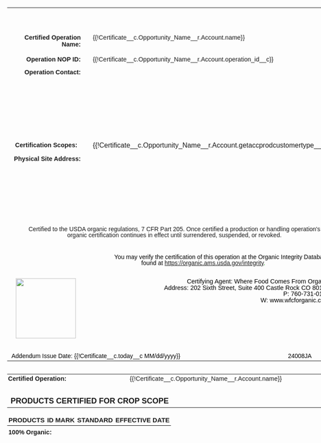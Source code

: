 <style type="text/css">#myCustomTable {
    border: none;
    sd: repeatheader;
    border-collapse: collapse;
    page-break-inside: avoid;
    page-break-before: auto;
  }

  .td1 {
    font-size: 15px;
    padding: 5px;
    border-bottom: 2px solid #ddd;

  }

  .td2 {
    font-size: 15px;
    padding: 5px;
    border-bottom: 2px solid #ddd;
    text-align: center;
  }

  #myCustomTable tr {
    page-break-inside: avoid;
  }

  #myCustomTable td {
    padding: 3px;
  }
</style>
<div style="text-align:center;"> </div>

<table align="center" border="0" cellpadding="0" cellspacing="0" style="width: 760px; font-family: arial, helvetica, sans-serif; margin-bottom: 30px;">
	<colgroup>
		<col width="92" />
		<col width="92" />
		<col width="92" />
		<col width="92" />
		<col width="92" />
		<col width="92" />
		<col width="92" />
		<col width="92" />
	</colgroup>
	<tbody align="center">
		<tr>
			<td colspan="8" height=" 10" style="text-align: center; padding-top: 20px; width: 754px;" valign="bottom"><span style="font-size: 34px;"></span> <span style="font-size: 34px;"></span></td>
		</tr>
		<tr>
			<td colspan="8" height="35" style="width: 754px;" valign="bottom"> </td>
		</tr>
		<tr>
			<td colspan="2" height="20" style="text-align: right; width: 319px;"><span style="font-size:14.5px;"><strong>Certified Operation Name:</strong></span></td>
			<td colspan="6" height="20" style="padding-left: 20px; width: 490px;" valign="top" width="20"><span style="font-size:14.5px;float:left;">{{!Certificate__c.Opportunity_Name__r.Account.name}}</span></td>
		</tr>
		<tr>
			<td colspan="2" height="20" style="text-align: right; padding-top: 15px; width: 319px;"><span style="font-size:14.5px;"><strong>Operation NOP ID:</strong></span></td>
			<td colspan="6" height="20" style="padding-left: 20px; padding-top: 15px; width: 490px;" valign="top"><span style="font-size:14.5px;float:left;">{{!Certificate__c.Opportunity_Name__r.Account.operation_id__c}}</span></td>
		</tr>
		<!--<tr>
<td colspan="8" height="30" valign="top"> </td>
</tr>-->
		<tr>
			<td colspan="2" height="20" style="padding-top: 10px; text-align: right; width: 319px;" valign="top"><span style="font-size:14.5px;"><strong>Operation Contact:</strong></span></td>
			<td colspan="6" height="170" style="padding-left: 20px; padding-top: 20px; width: 490px;" valign="top"><!--{{!
<lineitemsSOQL><class>none</class>
<listname>Operation Contact</listname>
<soql>SELECT Id, Name, Email   FROM Contact    WHERE AccountId  ='{!Certificate__c.accountid__c}' AND isSelected__c = true</soql>
<column prefix="<span style='font-size:14.5px;'> " postfix=": ">Name</column>
<column postfix=", ">Email</column>

</lineitemsSOQL>
}}--><!--{{!
<lineitemsSOQL><class>none</class>
<listname>Operation Contact</listname>
<soql>SELECT Id, Name, Email   FROM Contact    WHERE AccountId  ='{!Certificate__c.accountid__c}' AND isSelected__c = true</soql>
<column prefix="<span style='font-size:14.5px;'>" postfix="</span>" >Blank__c</column>
</lineitemsSOQL>
}}-->
			<div><span style="font-size:14.5px;"><br />
			<strong>&nbsp; </strong></span></div>
			</td>
		</tr>
		<tr>
			<td colspan="2" height="20" style="padding-top: 10px; text-align: right; width: 319px;" valign="top"><span style="font-size:14.5px;"><strong>Certification Scopes: &nbsp; </strong></span></td>
			<td colspan="6" height="auto" style="padding-left: 20px; padding-top: 10px; width: 490px;" valign="top">{{!Certificate__c.Opportunity_Name__r.Account.getaccprodcustomertype__c}}</td>
		</tr>
		<tr>
			<td colspan="2" height="20" style="padding-top: 10px; text-align: right; width: 319px;" valign="top"><span style="font-size:14.5px;"><strong>Physical Site Address:</strong></span></td>
			<td colspan="6" height="170" style="padding-left: 20px; padding-top: 20px; width: 490px;" valign="top"><!--{{!
<lineitemsSOQL><class>none</class>
<listname>Site Addresses</listname>
<soql>Select Address__c,City__c,State__c ,Zip__c,Country__c From Site_Address__c Where Account__c ='{!Certificate__c.accountid__c}' AND is_Selected__c = true AND isSame__c = False</soql>
<column prefix="<span style='font-size:14.5px;'> " postfix=": ">Name</column>
<column postfix=", ">Address__c</column>
<column postfix=", ">City__c</column>
<column postfix=", ">State__c</column>
<column postfix=", ">Zip__c</column>
<column postfix="<br /></span>">Country__c</column>
</lineitemsSOQL>
}}--><!--{{!
<lineitemsSOQL><class>none</class>
<listname>Site Addresses</listname>
<soql>Select Address__c,City__c,State__c ,Zip__c,Country__c,Blank__c From Site_Address__c Where Account__c ='{!Certificate__c.accountid__c}' AND is_Selected__c = true AND isSame__c = true</soql>
<column prefix="<span style='font-size:14.5px;'>" postfix="</span>" >Blank__c</column>
</lineitemsSOQL>
}}-->
			<div><span style="font-size:14.5px;"><br />
			<strong>&nbsp; </strong></span></div>
			</td>
		</tr>
		<tr>
			<td colspan="8" height="40" style="padding-left: 45px; padding-right: 25px; line-height: 90%; width: 684px;" valign="middle"><span style="font-size: 14px; font-family:arial,helvetica,sans-serif;">Certified to the USDA organic regulations, 7 CFR Part 205. Once certified a production or handling operation's organic certification continues in effect until surrendered, suspended, or revoked.</span></td>
		</tr>
		<tr>
			<td colspan="8" height="20" style="padding-left: 20px; padding-top: 30px; line-height: 1; text-align: right; width: 734px;" valign="top"><span style="font-size: 14px;color: rgb(0,0,0); font-family:arial,helvetica,sans-serif;">You may verify the certification of this operation at the Organic Integrity Database<br />
			<span style="font-size: 14px;color: rgb(0,0,0); padding-right:75px; font-family:arial,helvetica,sans-serif;">found at&nbsp;<span style="color:#009900;"><span style="font-size: 14px; font-family: arial, helvetica, sans-serif;"><span style="font-size: 14px; padding-right: 75px; font-family: arial, helvetica, sans-serif;"><a href="https://organic.ams.usda.gov/integrity" target="_blank">https://organic.ams.usda.gov/integrity</a>.</span></span></span></span></span></td>
		</tr>
		<tr>
			<td colspan="8" style="padding-left: 20px; padding-top: 25px; line-height: 1; text-align: right; width: 734px;" valign="top"><span contenteditable="false" tabindex="-1"><img alt="" data-widget="image" src="https://wfcf--pcopy.sandbox.file.force.com/servlet/servlet.ImageServer?id=01563000001q8eO&amp;oid=00D63000000IXpv&amp;lastMod=1660653189000" style="float:left" width="140px" /></span><span style="font-size: 14.5px;color: rgb(105, 105, 105); font-family:arial,helvetica,sans-serif;"><span style="color:rgb(0,0,0);">Certifying Agent:&nbsp;Where Food Comes From Organic</span><br />
			<span style="color:rgb(0,0,0);">Address:&nbsp;202 Sixth Street, Suite 400 Castle Rock CO 80104</span><br />
			<span style="color:rgb(0,0,0);">P: 760-731-0155</span><br />
			<span style="color:rgb(0,0,0);">W: <span style="font-size: 14.5px;color: rgb(105, 105, 105); font-family:arial,helvetica,sans-serif;"><span style="color:rgb(0,0,0);">www.wfcforganic.com</span></span></span></span></td>
		</tr>
		<tr>
			<td colspan="8" height="20" style="padding-left: 10px; padding-top: 30px; line-height: 1; text-align: left; width: 744px;" valign="top"><span style="font-size: 14px;color: rgb(0,0,0); font-family:arial,helvetica,sans-serif;"> <span style="font-size: 14px;color: rgb(0,0,0);padding-right:150px;font-family:arial,helvetica,sans-serif;">Addendum Issue Date: <span style="color:rgb(0,0,0); ">{{!Certificate__c.today__c MM/dd/yyyy}} &nbsp; &nbsp; &nbsp; &nbsp; &nbsp; &nbsp; &nbsp; &nbsp; </span></span>&nbsp; &nbsp; &nbsp; &nbsp; &nbsp;</span><span style="font-size: 14px;color: rgb(0,0,0); font-family:arial,helvetica,sans-serif;"><span style="font-size: 14px;color: rgb(0,0,0);padding-right:10px;font-family:arial,helvetica,sans-serif;">24008JA</span></span></td>
		</tr>
	</tbody>
</table>

<div style="page-break-after: always"><span style="display: none;">&nbsp;</span></div>
<!--================================================================================================ page 2--><!--RENDER={{!Certificate__c.Selected_Customer_Type__c}} CONTAINS 'crops'-->

<table align="center" border="0" cellpadding="0" cellspacing="0" style="width:736px; font-family:arial,helvetica,sans-serif;">
	<colgroup>
		<col width="92" />
		<col width="92" />
		<col width="92" />
		<col width="92" />
		<col width="92" />
		<col width="92" />
		<col width="92" />
		<col width="92" />
	</colgroup>
	<tbody>
		<tr>
			<td colspan="3" height="10" style="padding-left:2px; padding-bottom:5px;"><span style="font-size:14.5px;"><strong>Certified Operation:</strong></span></td>
			<td colspan="5" height="10" style="padding-left:10px;padding-right:50px;" valign="top"><span style="font-size:14.5px;float:left;">{{!Certificate__c.Opportunity_Name__r.Account.name}}</span></td>
		</tr>
		<tr>
			<td colspan="8" height="10" valign="bottom"> </td>
		</tr>
		<tr>
			<td colspan="8" height=" 10" style="text-align: left;padding-top:5px;" valign="bottom"><span style="font-size: 18px;"><strong>PRODUCTS CERTIFIED FOR CROP SCOPE</strong></span></td>
		</tr>
	</tbody>
</table>
<!--RENDER1={{!Certificate__c.Selected_Product_Status__c}} CONTAINS 'crops 100% organic' -->

<table align="center" gill="" id="myCustomTable" sans="" style="width:736px;height:100%; font-family:arial,helvetica,sans-serif; ">
	<thead>
		<tr style="page-break-inside: avoid!important; page-break-before: auto!important;">
			<td height="23" style="text-align: left;border-bottom: 1px solid black;padding-top:3px;padding-bottom:3px;"><span style="font-size:15px;"><strong>PRODUCTS</strong></span></td>
			<td height="25" style="text-align: Center;border-bottom: 1px solid black;padding-top:3px;padding-bottom:3px;"><span style="font-size:15px;"><strong>ID MARK</strong></span></td>
			<td height="25" style="text-align: Center;border-bottom: 1px solid black;padding-top:3px;padding-bottom:3px;"><span style="font-size:15px;"><strong>STANDARD</strong></span></td>
			<td height="25" style="text-align: Center;border-bottom: 1px solid black;padding-top:3px;padding-bottom:3px;"><span style="font-size:15px;"><strong>EFFECTIVE DATE</strong></span></td>
		</tr>
		<tr>
			<td colspan="8" height=" 10" style="text-align: left;padding-top:7px;" valign="bottom"><span style="font-size: 14.5px;"><strong>100% Organic:</strong></span></td>
		</tr>
	</thead>
	<tbody><!--{{!
<lineitemsSOQL><class>none</class>
<listname>Accounts Products</listname>
<soql>Select Product__c,ID_Mark__c,Standard__c ,Effective_Date__c From account_products__c Where Account__c ='{!Certificate__c.accountid__c}' and Product_Status__c='100% Organic' and customer_Type__c like '%Crop%' and is_selected__c =True ORDER BY    Product__c ASC</soql>
<column prefix="<tr><td class='td1' width='250px'>" postfix="</td>">Product__c</column>
<column prefix="<td     class='td2' width='100px'>" postfix="</td>">ID_Mark__c</column>
<column prefix="<td     class='td2' width='230px'>" postfix="</td>">Standard__c</column>
<column prefix="<td     class='td2'>" postfix="</td></tr>" format-date="M/d/yyyy">Effective_Date__c</column>
</lineitemsSOQL>
<br/>
}}-->
	</tbody>
</table>
<!--ENDRENDER1--><!--RENDER1={{!Certificate__c.Selected_Product_Status__c}} CONTAINS 'crops organic'-->

<table align="center" gill="" id="myCustomTable" sans="" style="width:736px;height:100%; font-family:arial,helvetica,sans-serif; ">
	<thead>
		<tr style="page-break-inside: avoid!important; page-break-before: auto!important;">
			<td height="23" style="text-align: left;border-bottom: 1px solid black;padding-top:3px;padding-bottom:3px;"><span style="font-size:15px;"><strong>PRODUCTS</strong></span></td>
			<td height="25" style="text-align: Center;border-bottom: 1px solid black;padding-top:3px;padding-bottom:3px;"><span style="font-size:15px;"><strong>ID MARK</strong></span></td>
			<td height="25" style="text-align: Center;border-bottom: 1px solid black;padding-top:3px;padding-bottom:3px;"><span style="font-size:15px;"><strong>STANDARD</strong></span></td>
			<td height="25" style="text-align: Center;border-bottom: 1px solid black;padding-top:3px;padding-bottom:3px;"><span style="font-size:15px;"><strong>EFFECTIVE DATE</strong></span></td>
		</tr>
		<tr>
			<td colspan="8" height=" 10" style="text-align: left;padding-top:7px;" valign="bottom"><span style="font-size: 14.5px;"><strong>Organic:</strong></span></td>
		</tr>
	</thead>
	<tbody><!--{{!
<lineitemsSOQL><class>none</class>
<listname>Accounts Products</listname>
<soql>Select Product__c,ID_Mark__c,Standard__c ,Effective_Date__c From account_products__c Where Account__c ='{!Certificate__c.accountid__c}' and Product_Status__c='Organic' and customer_Type__c='Crop' and is_selected__c =True ORDER BY Product__c   ASC</soql>
<column prefix="<tr><td class='td1' width='250px'>" postfix="</td>">Product__c</column>
<column prefix="<td     class='td2' width='100px'>" postfix="</td>">ID_Mark__c</column>
<column prefix="<td     class='td2' width='230px'>" postfix="</td>">Standard__c</column>
<column prefix="<td     class='td2'>" postfix="</td></tr>" format-date="M/d/yyyy">Effective_Date__c</column>
</lineitemsSOQL>
<br/>
}}-->
	</tbody>
</table>
<!--ENDRENDER1--><!--RENDER1={{!Certificate__c.Selected_Product_Status__c}} CONTAINS 'crops made with organic'--><!--<table align="center" gill="" id="myCustomTable" sans="" style="width:736px;height:100%; font-family:arial,helvetica,sans-serif; ">
<thead>
<tr style="page-break-inside: avoid!important; page-break-before: auto!important;">
<td height="23" style="text-align: left;border-bottom: 1px solid black;padding-top:3px;padding-bottom:3px;"><span style="font-size:15px;"><strong>PRODUCTS</strong></span></td>
<td height="25" style="text-align: Center;border-bottom: 1px solid black;padding-top:3px;padding-bottom:3px;"><span style="font-size:15px;"><strong>ID MARK</strong></span></td>
<td height="25" style="text-align: Center;border-bottom: 1px solid black;padding-top:3px;padding-bottom:3px;"><span style="font-size:15px;"><strong>STANDARD</strong></span></td>
<td height="25" style="text-align: Center;border-bottom: 1px solid black;padding-top:3px;padding-bottom:3px;"><span style="font-size:15px;"><strong>EFFECTIVE DATE</strong></span></td>
</tr>
<tr>
<td colspan="8" height=" 10" style="text-align: left;padding-top:7px;" valign="bottom"><span style="font-size: 14.5px;"><strong>Made with Organic:</strong></span></td>
</tr>
</thead>
<tbody>
</tbody>
</table>--><!--ENDRENDER1--><!--{{!
<lineitemsSOQL><class>none</class>
<listname>Accounts Products</listname>
<soql>Select Standard__c,US_Canada__c From account_products__c Where Account__c ='{!Certificate__c.accountid__c}' and customer_Type__c='Crop' and is_selected__c =True and Standard__c includes ('US-CANADA*') LIMIT 1</soql>
<column prefix="<tr><td colspan='8'  style=' text-align:center; padding-left:100px; padding-top:50px;'><span style='font-size:15px; font-family:arial,helvetica,sans-serif;'>*Certified in accordance with the terms of the " postfix=" Organic Equivalency Arrangement</span></td></tr>">US_Canada__c</column>
</lineitemsSOQL>
}}-->
<style type="text/css">table.print-friendly tr td,
  table.print-friendly tr th {
    page-break-inside: avoid;
  }
</style>
<table align="center" border="0" cellpadding="0" cellspacing="0" class="print-friendly" id="mySignatureTable" style="width:736px;font-family:arial,helvetica,sans-serif;">
	<colgroup>
		<col width="92" />
		<col width="92" />
		<col width="92" />
		<col width="92" />
		<col width="92" />
		<col width="92" />
		<col width="92" />
		<col width="92" />
	</colgroup>
	<tbody>
		<tr>
			<td colspan="8" height="20" valign="top"> </td>
		</tr>
	</tbody>
</table>

<div style="text-align: right;"> </div>
<!--ENDRENDER--><!--================================================================================================page 3--><!--RENDER={{!Certificate__c.selected_customer_type__c}} CONTAINS 'Handler' -->

<div style="page-break-after: always"><span style="display: none;">&nbsp;</span></div>

<table align="center" border="0" cellpadding="0" cellspacing="0" style="width:736px;font-family:arial,helvetica,sans-serif;">
	<colgroup>
		<col width="92" />
		<col width="92" />
		<col width="92" />
		<col width="92" />
		<col width="92" />
		<col width="92" />
		<col width="92" />
		<col width="92" />
	</colgroup>
	<tbody>
		<tr>
			<td colspan="3" height="10" style="padding-left:2px;"><span style="font-size:14.5px;"><strong>Certified Operation:</strong></span></td>
			<td colspan="5" height="10" style="padding-left:10px;padding-right:50px;" valign="top"><span style="font-size:14.5px;float:left;">{{!Certificate__c.Opportunity_Name__r.Account.name}}</span></td>
		</tr>
		<tr>
			<td colspan="8" height="10" valign="bottom"> </td>
		</tr>
		<tr>
			<td colspan="8" height=" 10" style="text-align: left;padding-top:20px;" valign="top"><span style="font-size: 18px;"><strong>PRODUCTS CERTIFIED FOR HANDLER SCOPE</strong></span></td>
		</tr>
	</tbody>
</table>
<!--RENDER1={{!Certificate__c.Selected_Product_Status__c}} CONTAINS 'handler 100% organic'-->

<table align="center" gill="" id="myCustomTable" sans="" style="width:736px; font-family:arial,helvetica,sans-serif; " valign="top">
	<thead>
		<tr style="page-break-inside: avoid!important; page-break-before: auto!important;">
			<td height="23" style="text-align: left;border-bottom: 1px solid black;padding-top:3px;padding-bottom:3px;"><span style="font-size:15px;"><strong>PRODUCTS</strong></span></td>
			<td height="25" style="text-align: Center;border-bottom: 1px solid black;padding-top:3px;padding-bottom:3px;"><span style="font-size:15px;"><strong>ID MARK</strong></span></td>
			<td height="25" style="text-align: Center;border-bottom: 1px solid black;padding-top:3px;padding-bottom:3px;"><span style="font-size:15px;"><strong>STANDARD</strong></span></td>
			<td height="25" style="text-align: Center;border-bottom: 1px solid black;padding-top:3px;padding-bottom:3px;"><span style="font-size:15px;"><strong>EFFECTIVE DATE</strong></span></td>
		</tr>
		<tr>
			<td colspan="8" style="text-align: left;padding:2px !important; padding-top:7px;"><span style="font-size: 14.5px;"><strong>100% Organic:</strong></span></td>
		</tr>
	</thead>
	<tbody><!--{{!
<lineitemsSOQL><class>none</class>
<listname>Accounts Products</listname>
<soql>Select Product__c,ID_Mark__c,Standard__c ,Effective_Date__c From account_products__c Where Account__c ='{!Certificate__c.accountid__c}' and Product_Status__c='100% Organic'  and Customer_type__c = 'Handler' and is_selected__c =True ORDER BY Product__c ASC</soql>
<column prefix="<tr><td class='td1' width='250px'>" postfix="</td>">Product__c</column>
<column prefix="<td     class='td2' width='100px'>" postfix="</td>">ID_Mark__c</column>
<column prefix="<td     class='td2' width='230px'>" postfix="</td>">Standard__c</column>
<column prefix="<td     class='td2'>" postfix="</td></tr>" format-date="M/d/yyyy">Effective_Date__c</column>
</lineitemsSOQL>
<br/>
}}-->
	</tbody>
</table>
<!--ENDRENDER1--><!--RENDER2={{!Certificate__c.Selected_Product_Status__c}} CONTAINS 'handler organic'-->

<table align="center" gill="" id="myCustomTable" sans="" style="width:736px; font-family:arial,helvetica,sans-serif; " valign="top">
	<thead>
		<tr style="page-break-inside: avoid!important; page-break-before: auto!important;">
			<td height="23" style="text-align: left;border-bottom: 1px solid black;padding-top:3px;padding-bottom:3px;"><span style="font-size:15px;"><strong>PRODUCTS</strong></span></td>
			<td height="25" style="text-align: Center;border-bottom: 1px solid black;padding-top:3px;padding-bottom:3px;"><span style="font-size:15px;"><strong>ID MARK</strong></span></td>
			<td height="25" style="text-align: Center;border-bottom: 1px solid black;padding-top:3px;padding-bottom:3px;"><span style="font-size:15px;"><strong>STANDARD</strong></span></td>
			<td height="25" style="text-align: Center;border-bottom: 1px solid black;padding-top:3px;padding-bottom:3px;"><span style="font-size:15px;"><strong>EFFECTIVE DATE</strong></span></td>
		</tr>
		<tr>
			<td colspan="8" height=" 10" style="text-align: left;padding-top:7px;" valign="bottom"><span style="font-size: 14.5px;"><strong>Organic:</strong></span></td>
		</tr>
	</thead>
	<tbody><!--{{!
<lineitemsSOQL><class>none</class>
<listname>Accounts Products</listname>
<soql>Select Product__c,ID_Mark__c,Standard__c ,Effective_Date__c From account_products__c Where Account__c ='{!Certificate__c.accountid__c}' and Product_Status__c='Organic' and Customer_type__c = 'Handler' and is_selected__c =True ORDER BY Product__c ASC</soql>
<column prefix="<tr><td class='td1' width='250px'>" postfix="</td>">Product__c</column>
<column prefix="<td     class='td2' width='100px'>" postfix="</td>">ID_Mark__c</column>
<column prefix="<td     class='td2' width='230px'>" postfix="</td>">Standard__c</column>
<column prefix="<td     class='td2'>" postfix="</td></tr>" format-date="M/d/yyyy">Effective_Date__c</column>
</lineitemsSOQL>
<br/>
}}-->
	</tbody>
</table>
<!--ENDRENDER2--><!--RENDER3={{!Certificate__c.Selected_Product_Status__c}} CONTAINS 'handler made with organic'-->

<table align="center" gill="" id="myCustomTable" sans="" style="width:736px; font-family:arial,helvetica,sans-serif; ">
	<thead>
		<tr style="page-break-inside: avoid!important; page-break-before: auto!important;">
			<td height="23" style="text-align: left;border-bottom: 1px solid black;padding-top:3px;padding-bottom:3px;"><span style="font-size:15px;"><strong>PRODUCTS</strong></span></td>
			<td height="25" style="text-align: Center;border-bottom: 1px solid black;padding-top:3px;padding-bottom:3px;"><span style="font-size:15px;"><strong>ID MARK</strong></span></td>
			<td height="25" style="text-align: Center;border-bottom: 1px solid black;padding-top:3px;padding-bottom:3px;"><span style="font-size:15px;"><strong>STANDARD</strong></span></td>
			<td height="25" style="text-align: Center;border-bottom: 1px solid black;padding-top:3px;padding-bottom:3px;"><span style="font-size:15px;"><strong>EFFECTIVE DATE</strong></span></td>
		</tr>
		<tr>
			<td colspan="8" height=" 10" style="text-align: left;padding-top:7px;" valign="bottom"><span style="font-size: 14.5px;"><strong>Made with Organic:</strong></span></td>
		</tr>
	</thead>
	<tbody><!--{{!
<lineitemsSOQL><class>none</class>
<listname>Accounts Products</listname>
<soql>Select Product__c,ID_Mark__c,Standard__c ,Effective_Date__c From account_products__c Where Account__c ='{!Certificate__c.accountid__c}' and Product_Status__c='Made with Organic'  and Customer_type__c = 'Handler' and is_selected__c =True ORDER BY Product__c ASC</soql>
<column prefix="<tr><td class='td1' width='250px'>" postfix="</td>">Product__c</column>
<column prefix="<td     class='td2' width='100px'>" postfix="</td>">ID_Mark__c</column>
<column prefix="<td     class='td2' width='230px'>" postfix="</td>">Standard__c</column>
<column prefix="<td     class='td2'>" postfix="</td></tr>" format-date="M/d/yyyy">Effective_Date__c</column>
</lineitemsSOQL>
}}-->
	</tbody>
</table>
<!--ENDRENDER3--><!--{{!
<lineitemsSOQL><class>none</class>
<listname>Accounts Products</listname>
<soql>Select Standard__c,US_Canada__c From account_products__c Where Account__c ='{!Certificate__c.accountid__c}' and customer_Type__c='Handler' and is_selected__c =True and Standard__c includes ('US-CANADA*') LIMIT 1</soql>
<column prefix="<tr><td colspan='8'  style=' text-align:center; padding-left:100px; padding-top:50px;'><span style='font-size:15px; font-family:arial,helvetica,sans-serif;'>*Certified in accordance with the terms of the " postfix=" Organic Equivalency Arrangement</span></td></tr>">US_Canada__c</column>
</lineitemsSOQL>
}}-->
<style type="text/css">table.print-friendly tr td,
  table.print-friendly tr th {
    page-break-inside: auto;
  }
</style>
<table align="center" border="0" cellpadding="0" cellspacing="0" class="print-friendly" id="mySignatureTable" style="width:736px;font-family:arial,helvetica,sans-serif;">
	<colgroup>
		<col width="92" />
		<col width="92" />
		<col width="92" />
		<col width="92" />
		<col width="92" />
		<col width="92" />
		<col width="92" />
		<col width="92" />
	</colgroup>
	<tbody>
		<tr>
			<td colspan="8" height="20" valign="top"> </td>
		</tr>
	</tbody>
</table>
<!--ENDRENDER--><!-- ================================================================================================ page 4--><!--RENDER={{!Certificate__c.selected_customer_type__c}} CONTAINS 'livestock'-->

<div style="page-break-after: always"><span style="display: none;">&nbsp;</span></div>

<table align="center" border="0" cellpadding="0" cellspacing="0" style="width:736px; font-family:arial,helvetica,sans-serif;">
	<colgroup>
		<col width="92" />
		<col width="92" />
		<col width="92" />
		<col width="92" />
		<col width="92" />
		<col width="92" />
		<col width="92" />
		<col width="92" />
	</colgroup>
	<tbody>
		<tr>
			<td colspan="3" height="10" style="padding-left:2px;"><span style="font-size:14.5px;"><strong>Certified Operation:</strong></span></td>
			<td colspan="5" height="10" style="padding-left:10px;padding-right:50px;" valign="top"><span style="font-size:14.5px;float:left;">{{!Certificate__c.Opportunity_Name__r.Account.name}}</span></td>
		</tr>
		<tr>
			<td colspan="8" height="10" valign="bottom"> </td>
		</tr>
		<tr>
			<td colspan="8" height=" 10" style="text-align: left;padding-top:20px;" valign="bottom"><span style="font-size: 18px;"><strong>PRODUCTS CERTIFIED FOR LIVESTOCK SCOPE</strong></span></td>
		</tr>
	</tbody>
</table>
<!--RENDER1={{!Certificate__c.Selected_Product_Status__c}} CONTAINS 'livestock 100% organic'-->

<table align="center" gill="" id="myCustomTable" sans="" style="width:736px;height:100%; font-family:arial,helvetica,sans-serif; ">
	<thead>
		<tr style="page-break-inside: avoid!important; page-break-before: auto!important;">
			<td height="23" style="text-align: left;border-bottom: 1px solid black;padding-top:3px;padding-bottom:3px;"><span style="font-size:15px;"><strong>SPECIES</strong></span></td>
			<td height="25" style="text-align: Center;border-bottom: 1px solid black;padding-top:3px;padding-bottom:3px;"><span style="font-size:15px;"><strong>ID MARK</strong></span></td>
			<td height="25" style="text-align: Center;border-bottom: 1px solid black;padding-top:3px;padding-bottom:3px;"><span style="font-size:15px;"><strong>STANDARD</strong></span></td>
			<td height="25" style="text-align: Center;border-bottom: 1px solid black;padding-top:3px;padding-bottom:3px;"><span style="font-size:15px;"><strong>EFFECTIVE DATE</strong></span></td>
		</tr>
		<tr>
			<td colspan="8" height=" 10" style="text-align: left;padding-top:7px;" valign="bottom"><span style="font-size: 14.5px;"><strong>100% Organic:</strong></span></td>
		</tr>
	</thead>
	<tbody><!--{{!
<lineitemsSOQL><class>none</class>
<listname>Accounts Products</listname>
<soql>Select Product__c,ID_Mark__c,Standard__c ,Effective_Date__c From account_products__c Where Account__c ='{!Certificate__c.accountid__c}' and Product_Status__c='100% Organic'  and Customer_type__c = 'Livestock' and is_selected__c =True ORDER BY Product__c ASC</soql>
<column prefix="<tr><td class='td1' width='250px'>" postfix="</td>">Product__c</column>
<column prefix="<td     class='td2' width='100px'>" postfix="</td>">ID_Mark__c</column>            <column prefix="<td     class='td2' width='230px'>" postfix="</td>">Standard__c</column>
<column prefix="<td     class='td2'>" postfix="</td></tr>" format-date="M/d/yyyy">Effective_Date__c</column>
</lineitemsSOQL>
<br/>
}}-->
	</tbody>
</table>
<!--ENDRENDER1--><!--RENDER2={{!Certificate__c.Selected_Product_Status__c}} CONTAINS 'livestock organic'-->

<table align="center" gill="" id="myCustomTable" sans="" style="width:736px;height:100%; font-family:arial,helvetica,sans-serif; ">
	<thead>
		<tr style="page-break-inside: avoid!important; page-break-before: auto!important;">
			<td height="23" style="text-align: left;border-bottom: 1px solid black;padding-top:3px;padding-bottom:3px;"><span style="font-size:15px;"><span style="font-size:15px;"><strong>SPECIES</strong></span></span></td>
			<td height="25" style="text-align: Center;border-bottom: 1px solid black;padding-top:3px;padding-bottom:3px;"><span style="font-size:15px;"><strong>ID MARK</strong></span></td>
			<td height="25" style="text-align: Center;border-bottom: 1px solid black;padding-top:3px;padding-bottom:3px;"><span style="font-size:15px;"><strong>STANDARD</strong></span></td>
			<td height="25" style="text-align: Center;border-bottom: 1px solid black;padding-top:3px;padding-bottom:3px;"><span style="font-size:15px;"><strong>EFFECTIVE DATE</strong></span></td>
		</tr>
		<tr>
			<td colspan="8" height=" 10" style="text-align: left;padding-top:7px;" valign="bottom"><span style="font-size: 14.5px;"><strong>Organic:</strong></span></td>
		</tr>
	</thead>
	<tbody><!--{{!
<lineitemsSOQL><class>none</class>
<listname>Accounts Products</listname>
<soql>Select Product__c,ID_Mark__c,Standard__c ,Effective_Date__c From account_products__c Where Account__c ='{!Certificate__c.accountid__c}' and Product_Status__c='Organic' and Customer_type__c = 'Livestock' and is_selected__c =True ORDER BY Product__c ASC</soql>
<column prefix="<tr><td class='td1' width='250px'>" postfix="</td>">Product__c</column>
<column prefix="<td     class='td2' width='100px'>" postfix="</td>">ID_Mark__c</column>
<column prefix="<td     class='td2' width='230px'>" postfix="</td>">Standard__c</column>
<column prefix="<td     class='td2'>" postfix="</td></tr>" format-date="M/d/yyyy">Effective_Date__c</column>
</lineitemsSOQL>
<br/>
}}-->
	</tbody>
</table>
<!--ENDRENDER2--><!--RENDER3={{!Certificate__c.Selected_Product_Status__c}} CONTAINS 'livestock made with organic'-->

<table align="center" gill="" id="myCustomTable" sans="" style="width:736px;height:100%; font-family:arial,helvetica,sans-serif; ">
	<thead>
		<tr style="page-break-inside: avoid!important; page-break-before: auto!important;">
			<td height="23" style="text-align: left;border-bottom: 1px solid black;padding-top:3px;padding-bottom:3px;"><span style="font-size:15px;"><span style="font-size:15px;"><strong>SPECIES</strong></span></span></td>
			<td height="25" style="text-align: Center;border-bottom: 1px solid black;padding-top:3px;padding-bottom:3px;"><span style="font-size:15px;"><strong>ID MARK</strong></span></td>
			<td height="25" style="text-align: Center;border-bottom: 1px solid black;padding-top:3px;padding-bottom:3px;"><span style="font-size:15px;"><strong>STANDARD</strong></span></td>
			<td height="25" style="text-align: Center;border-bottom: 1px solid black;padding-top:3px;padding-bottom:3px;"><span style="font-size:15px;"><strong>EFFECTIVE DATE</strong></span></td>
		</tr>
		<tr>
			<td colspan="8" height=" 10" style="text-align: left;padding-top:7px;" valign="bottom"><span style="font-size: 14.5px;"><strong>Made with Organic:</strong></span></td>
		</tr>
	</thead>
	<tbody><!--{{!
<lineitemsSOQL><class>none</class>
<listname>Accounts Products</listname>
<soql>Select Product__c,ID_Mark__c,Standard__c ,Effective_Date__c From account_products__c Where Account__c ='{!Certificate__c.accountid__c}' and Product_Status__c='Made with Organic'  and Customer_type__c like '%Livestock%'  and is_selected__c =True ORDER BY Product__c ASC</soql>
<column prefix="<tr><td class='td1' width='250px'>" postfix="</td>">Product__c</column>
<column prefix="<td     class='td2' width='100px'>" postfix="</td>">ID_Mark__c</column><column prefix="<td     class='td2' width='230px'>" postfix="</td>">Standard__c</column>            <column prefix="<td     class='td2'>" postfix="</td></tr>" format-date="M/d/yyyy">Effective_Date__c</column>
</lineitemsSOQL>
}}-->
	</tbody>
</table>
<!--ENDRENDER3--><!--{{!
<lineitemsSOQL><class>none</class>
<listname>Accounts Products</listname>
<soql>Select Standard__c,US_Canada__c From account_products__c Where Account__c ='{!Certificate__c.accountid__c}' and customer_Type__c='livestock' and is_selected__c =True and Standard__c includes ('US-CANADA*') LIMIT 1</soql>
<column prefix="<tr><td colspan='8'  style=' text-align:center; padding-left:100px; padding-top:50px;'><span style='font-size:15px; font-family:arial,helvetica,sans-serif;'>*Certified in accordance with the terms of the " postfix=" Organic Equivalency Arrangement</span></td></tr>">US_Canada__c</column>
</lineitemsSOQL>
}}-->
<style type="text/css">table.print-friendly tr td,
  table.print-friendly tr th {
    page-break-inside: auto;
  }
</style>
<table align="center" border="0" cellpadding="0" cellspacing="0" class="print-friendly" id="mySignatureTable" style="width:736px;font-family:arial,helvetica,sans-serif;">
	<colgroup>
		<col width="92" />
		<col width="92" />
		<col width="92" />
		<col width="92" />
		<col width="92" />
		<col width="92" />
		<col width="92" />
		<col width="92" />
	</colgroup>
	<tbody>
		<tr>
			<td colspan="8" height="20" valign="top"> </td>
		</tr>
	</tbody>
</table>
<!--ENDRENDER--><!--===================================================================================================page 5--><!--RENDER={{!Certificate__c.selected_customer_type__c}} CONTAINS 'wild crop' -->

<div style="page-break-after: always"><span style="display: none;">&nbsp;</span></div>

<table align="center" border="0" cellpadding="0" cellspacing="0" style="width:736px;font-family:arial,helvetica,sans-serif;">
	<colgroup>
		<col width="92" />
		<col width="92" />
		<col width="92" />
		<col width="92" />
		<col width="92" />
		<col width="92" />
		<col width="92" />
		<col width="92" />
	</colgroup>
	<tbody>
		<tr>
			<td colspan="3" height="10" style="padding-left:2px;"><span style="font-size:14.5px;"><strong>Certified Operation:</strong></span></td>
			<td colspan="5" height="10" style="padding-left:10px;padding-right:50px;" valign="top"><span style="font-size:14.5px;float:left;">{{!Certificate__c.Opportunity_Name__r.Account.name}}</span></td>
		</tr>
		<tr>
			<td colspan="8" height="10" valign="bottom"> </td>
		</tr>
		<tr>
			<td colspan="8" height=" 10" style="text-align: left;padding-top:20px;" valign="top"><span style="font-size: 18px;"><strong>PRODUCTS CERTIFIED FOR WILD CROP SCOPE</strong></span></td>
		</tr>
	</tbody>
</table>
<!--RENDER1={{!Certificate__c.Selected_Product_Status__c}} CONTAINS 'Wild Crop 100% organic'-->

<table align="center" gill="" id="myCustomTable" sans="" style="width:736px; font-family:arial,helvetica,sans-serif; " valign="top">
	<thead>
		<tr style="page-break-inside: avoid!important; page-break-before: auto!important;">
			<td height="23" style="text-align: left;border-bottom: 1px solid black;padding-top:3px;padding-bottom:3px;"><span style="font-size:15px;"><strong>PRODUCTS</strong></span></td>
			<td height="25" style="text-align: Center;border-bottom: 1px solid black;padding-top:3px;padding-bottom:3px;"><span style="font-size:15px;"><strong>ID MARK</strong></span></td>
			<td height="25" style="text-align: Center;border-bottom: 1px solid black;padding-top:3px;padding-bottom:3px;"><span style="font-size:15px;"><strong>STANDARD</strong></span></td>
			<td height="25" style="text-align: Center;border-bottom: 1px solid black;padding-top:3px;padding-bottom:3px;"><span style="font-size:15px;"><strong>EFFECTIVE DATE</strong></span></td>
		</tr>
		<tr>
			<td colspan="8" style="text-align: left;padding:2px !important; padding-top:7px;"><span style="font-size: 14.5px;"><strong>100% Organic:</strong></span></td>
		</tr>
	</thead>
	<tbody><!--{{!
<lineitemsSOQL><class>none</class>
<listname>Accounts Products</listname>
<soql>Select Product__c,ID_Mark__c,Standard__c ,Effective_Date__c From account_products__c Where Account__c ='{!Certificate__c.accountid__c}' and Product_Status__c='100% Organic' and customer_Type__c = 'Wild Crop' and is_selected__c =True ORDER BY    Product__c ASC</soql>
<column prefix="<tr><td class='td1' width='250px'>" postfix="</td>">Product__c</column>
<column prefix="<td     class='td2' width='100px'>" postfix="</td>">ID_Mark__c</column>
<column prefix="<td     class='td2' width='230px'>" postfix="</td>">Standard__c</column>
<column prefix="<td     class='td2'>" postfix="</td></tr>" format-date="M/d/yyyy">Effective_Date__c</column>
</lineitemsSOQL>
<br/>
}}-->
	</tbody>
</table>
<!--ENDRENDER1--><!--RENDER2={{!Certificate__c.Selected_Product_Status__c}} CONTAINS 'wild crop organic'-->

<table align="center" gill="" id="myCustomTable" sans="" style="width:736px; font-family:arial,helvetica,sans-serif; " valign="top">
	<thead>
		<tr style="page-break-inside: avoid!important; page-break-before: auto!important;">
			<td height="23" style="text-align: left;border-bottom: 1px solid black;padding-top:3px;padding-bottom:3px;"><span style="font-size:15px;"><strong>PRODUCTS</strong></span></td>
			<td height="25" style="text-align: Center;border-bottom: 1px solid black;padding-top:3px;padding-bottom:3px;"><span style="font-size:15px;"><strong>ID MARK</strong></span></td>
			<td height="25" style="text-align: Center;border-bottom: 1px solid black;padding-top:3px;padding-bottom:3px;"><span style="font-size:15px;"><strong>STANDARD</strong></span></td>
			<td height="25" style="text-align: Center;border-bottom: 1px solid black;padding-top:3px;padding-bottom:3px;"><span style="font-size:15px;"><strong>EFFECTIVE DATE</strong></span></td>
		</tr>
		<tr>
			<td colspan="8" height=" 10" style="text-align: left;padding-top:7px;" valign="bottom"><span style="font-size: 14.5px;"><strong>Organic:</strong></span></td>
		</tr>
	</thead>
	<tbody><!--{{!
<lineitemsSOQL><class>none</class>
<listname>Accounts Products</listname>
<soql>Select Product__c,ID_Mark__c,Standard__c ,Effective_Date__c From account_products__c Where Account__c ='{!Certificate__c.accountid__c}' and Product_Status__c='Organic' and customer_Type__c='Wild Crop' and is_selected__c =True ORDER BY Product__c   ASC</soql>
<column prefix="<tr><td class='td1' width='250px'>" postfix="</td>">Product__c</column>
<column prefix="<td     class='td2' width='100px'>" postfix="</td>">ID_Mark__c</column>
<column prefix="<td     class='td2' width='230px'>" postfix="</td>">Standard__c</column>
<column prefix="<td     class='td2'>" postfix="</td></tr>" format-date="M/d/yyyy">Effective_Date__c</column>
</lineitemsSOQL>
<br/>
}}-->
	</tbody>
</table>
<!--ENDRENDER2--><!--RENDER3={{!Certificate__c.Selected_Product_Status__c}} CONTAINS 'wild crop made with organic'-->

<table align="center" gill="" id="myCustomTable" sans="" style="width:736px; font-family:arial,helvetica,sans-serif; ">
	<thead>
		<tr style="page-break-inside: avoid!important; page-break-before: auto!important;">
			<td height="23" style="text-align: left;border-bottom: 1px solid black;padding-top:3px;padding-bottom:3px;"><span style="font-size:15px;"><strong>PRODUCTS</strong></span></td>
			<td height="25" style="text-align: Center;border-bottom: 1px solid black;padding-top:3px;padding-bottom:3px;"><span style="font-size:15px;"><strong>ID MARK</strong></span></td>
			<td height="25" style="text-align: Center;border-bottom: 1px solid black;padding-top:3px;padding-bottom:3px;"><span style="font-size:15px;"><strong>STANDARD</strong></span></td>
			<td height="25" style="text-align: Center;border-bottom: 1px solid black;padding-top:3px;padding-bottom:3px;"><span style="font-size:15px;"><strong>EFFECTIVE DATE</strong></span></td>
		</tr>
		<tr>
			<td colspan="8" height=" 10" style="text-align: left;padding-top:7px;" valign="bottom"><span style="font-size: 14.5px;"><strong>Made with Organic:</strong></span></td>
		</tr>
	</thead>
	<tbody><!--{{!
<lineitemsSOQL><class>none</class>
<listname>Accounts Products</listname>
<soql>Select Product__c,ID_Mark__c,Standard__c ,Effective_Date__c From account_products__c Where Account__c ='{!Certificate__c.accountid__c}' and Product_Status__c='Made with Organic'  and customer_Type__c='Wild Crop' and is_selected__c =True ORDER BY Product__c ASC</soql>
<column prefix="<tr>    <td class='td1' width='250px'>" postfix="</td>">Product__c</column>
<column prefix="<td     class='td2' width='100px'>" postfix="</td>">ID_Mark__c</column>
<column prefix="<td     class='td2' width='230px'>" postfix="</td>">Standard__c</column>
<column prefix="<td     class='td2'>" postfix="</td></tr>" format-date="M/d/yyyy">Effective_Date__c</column>
</lineitemsSOQL>
}}-->
	</tbody>
</table>
<!--ENDRENDER3--><!--{{!
<lineitemsSOQL><class>none</class>
<listname>Accounts Products</listname>
<soql>Select Standard__c,US_Canada__c From account_products__c Where Account__c ='{!Certificate__c.accountid__c}' and customer_Type__c='wild crop' and is_selected__c =True and Standard__c includes ('US-CANADA*') LIMIT 1</soql>
<column prefix="<tr><td colspan='8'  style=' text-align:center; padding-left:100px; padding-top:50px;'><span style='font-size:15px; font-family:arial,helvetica,sans-serif;'>*Certified in accordance with the terms of the " postfix=" Organic Equivalency Arrangement</span></td></tr>">US_Canada__c</column>
</lineitemsSOQL>
}}-->
<style type="text/css">table.print-friendly tr td,
  table.print-friendly tr th {
    page-break-inside: auto;
  }
</style>
<table align="center" border="0" cellpadding="0" cellspacing="0" class="print-friendly" id="mySignatureTable" style="width:736px;font-family:arial,helvetica,sans-serif;">
	<colgroup>
		<col width="92" />
		<col width="92" />
		<col width="92" />
		<col width="92" />
		<col width="92" />
		<col width="92" />
		<col width="92" />
		<col width="92" />
	</colgroup>
	<tbody>
		<tr>
			<td colspan="8" height="20" valign="top"> </td>
		</tr>
	</tbody>
</table>
<br />
<!--ENDRENDER-->